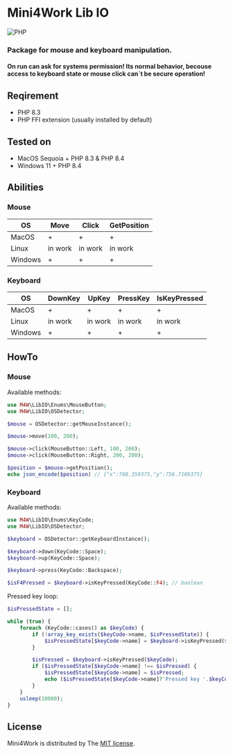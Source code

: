 # Mini4Work Lib IO

![PHP](https://img.shields.io/badge/PHP-^8.3-%23777BB4)

### Package for mouse and keyboard manipulation.

#### On run can ask for systems permission! Its normal behavior, becouse access to keyboard state or mouse click can`t be secure operation!

## Reqirement

* PHP 8.3
* PHP FFI extension (usually installed by default)

## Tested on

* MacOS Sequoia + PHP 8.3 & PHP 8.4
* Windows 11 + PHP 8.4

## Abilities

### Mouse
| OS      | Move    | Click   | GetPosition |
|---------|---------|---------|-------------|
| MacOS   | +       | +       | +           |
| Linux   | in work | in work | in work     |
| Windows | +       | +       | +           |

### Keyboard
| OS      | DownKey | UpKey   | PressKey | IsKeyPressed |
|---------|---------|---------|----------|--------------|
| MacOS   | +       | +       | +        | +            |
| Linux   | in work | in work | in work  | in work      |
| Windows | +       | +       | +        | +            |

## HowTo

### Mouse

Available methods:

```php
use M4W\LibIO\Enums\MouseButton;
use M4W\LibIO\OSDetector;

$mouse = OSDetector::getMouseInstance();

$mouse->move(100, 200);

$mouse->click(MouseButton::Left, 100, 200);
$mouse->click(MouseButton::Right, 200, 200);

$position = $mouse->getPosition();
echo json_encode($position) // {"x":768.359375,"y":756.7109375}
```

### Keyboard

Available methods:

```php
use M4W\LibIO\Enums\KeyCode;
use M4W\LibIO\OSDetector;

$keyboard = OSDetector::getKeyboardInstance();

$keyboard->down(KeyCode::Space);
$keyboard->up(KeyCode::Space);

$keyboard->press(KeyCode::Backspace);

$isF4Pressed = $keyboard->isKeyPressed(KeyCode::F4); // boolean
```

Pressed key loop:

```php
$isPressedState = [];

while (true) {
    foreach (KeyCode::cases() as $keyCode) {
        if (!array_key_exists($keyCode->name, $isPressedState)) {
            $isPressedState[$keyCode->name] = $keyboard->isKeyPressed($keyCode);
        }

        $isPressed = $keyboard->isKeyPressed($keyCode);
        if ($isPressedState[$keyCode->name] !== $isPressed) {
            $isPressedState[$keyCode->name] = $isPressed;
            echo ($isPressedState[$keyCode->name]?'Pressed key '.$keyCode->name:'Released key '.$keyCode->name).PHP_EOL;
        }
    }
    usleep(10000);
}
```

## License
Mini4Work is distributed by The [MIT license](https://opensource.org/licenses/MIT).
